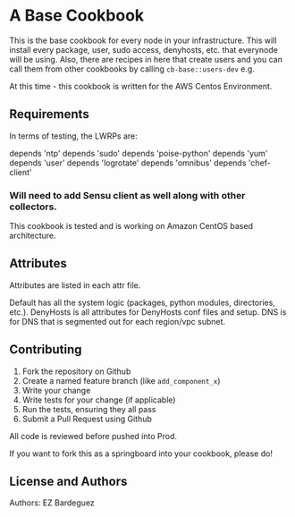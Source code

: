 A Base Cookbook
=============
This is the base cookbook for every node in your infrastructure. This will install every package, user, sudo access, denyhosts, etc. that everynode will be using. Also, there are recipes in here that create users and you can call them from other cookbooks by calling ```cb-base::users-dev``` e.g.

At this time - this cookbook is written for the AWS Centos Environment.

Requirements
------------
In terms of testing, the LWRPs are:

depends 'ntp'
depends 'sudo'
depends 'poise-python'
depends 'yum'
depends 'user'
depends 'logrotate'
depends 'omnibus'
depends 'chef-client'

### Will need to add Sensu client as well along with other collectors.

This cookbook is tested and is working on Amazon CentOS based architecture. 


Attributes
----------
Attributes are listed in each attr file.

Default has all the system logic (packages, python modules, directories, etc.).
DenyHosts is all attributes for DenyHosts conf files and setup.
DNS is for DNS that is segmented out for each region/vpc subnet.


Contributing
------------

1. Fork the repository on Github
2. Create a named feature branch (like `add_component_x`)
3. Write your change
4. Write tests for your change (if applicable)
5. Run the tests, ensuring they all pass
6. Submit a Pull Request using Github

All code is reviewed before pushed into Prod.

If you want to fork this as a springboard into your cookbook, please do! 

License and Authors
-------------------
Authors: EZ Bardeguez 

